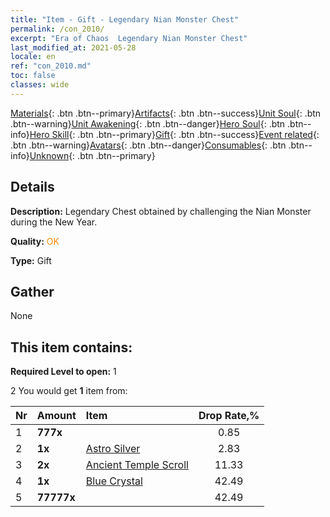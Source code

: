 ```yaml
---
title: "Item - Gift - Legendary Nian Monster Chest"
permalink: /con_2010/
excerpt: "Era of Chaos  Legendary Nian Monster Chest"
last_modified_at: 2021-05-28
locale: en
ref: "con_2010.md"
toc: false
classes: wide
---
```

 [Materials](/Items/){: .btn .btn--primary}[Artifacts](/Items/Artifacts/){: .btn .btn--success}[Unit Soul](/Items/UnitSoul/){: .btn .btn--warning}[Unit Awakening](/Items/UnitAwakening/){: .btn .btn--danger}[Hero Soul](/Items/HeroSoul/){: .btn .btn--info}[Hero Skill](/Items/HeroSkill/){: .btn .btn--primary}[Gift](/Items/Gift/){: .btn .btn--success}[Event related](/Items/Events/){: .btn .btn--warning}[Avatars](/Items/Avatars/){: .btn .btn--danger}[Consumables](/Items/Consumables/){: .btn .btn--info}[Unknown](/Items/Unknown/){: .btn .btn--primary}

## Details
 **Description:** Legendary Chest obtained by challenging the Nian Monster during the New Year.

 **Quality:** <span style="color: #FF8C00">OK</span>

 **Type:** Gift

## Gather

  None

## This item contains:

 **Required Level to open:** 1

 2 You would get **1** item  from:

  | Nr | Amount |     Item    | Drop Rate,% |
  |:---|:-------|:------------|:---------:|
  | 1 |  **777x** | <i class="fas fa-gem"/> | 0.85 | 
  | 2 |  **1x** | [Astro Silver](/Items/con_969/) | 2.83 | 
  | 3 |  **2x** | [Ancient Temple Scroll](/Items/con_697/) | 11.33 | 
  | 4 |  **1x** | [Blue Crystal](/Items/con_716/) | 42.49 | 
  | 5 |  **77777x** | <i class="fas fa-coins"/> | 42.49 | 

